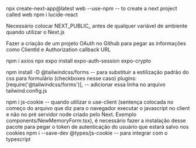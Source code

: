 npx create-next-app@latest web --use-npm   -- to create a next project called web
npm i lucide-react

Necessário colocar NEXT_PUBLIC_ antes de qualquer variável de ambiente quando utilizar o Next.js

Fazer a criação de um projeto OAuth no Github para pegar as informações como ClientId e Authorization callback URL

npm i axios
npx expo install expo-auth-session expo-crypto

npm install -D @tailwindcss/forms   -- para substituir a estilização padrão do css para formulário (checkboxes nesse caso)
  plugins: [require('@tailwindcss/forms')],   -- adicionar essa linha no arquivo tailwind.config.js

npm i js-cookie   -- quando utilizar o use-client (sentença colocada no começo do arquivo que diz para o navegador executar o javascript no client e não no pré servidor node criado pelo Next. Exemplo components/NewMemoryForm.tsx), é necessário fazer a instalação desse pacote para pegar o token de autenticação do usuário que estará salvo nos cookies
npm i --save-dev @types/js-cookie   -- para integrar com o typescript